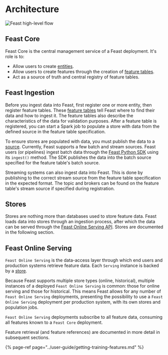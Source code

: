 # Architecture

![Feast high-level flow](https://lucid.app/publicSegments/view/04341727-9efb-4433-8e7d-ed7588a3d594/image.png)

## **Feast Core**

Feast Core is the central management service of a Feast deployment. It's role is to:

* Allow users to create [entities](entities.md).
* Allow users to create features through the creation of [feature tables](feature-tables.md).
* Act as a source of truth and central registry of feature tables.

## **Feast Ingestion**

Before you ingest data into Feast, first register one or more entity, then register feature tables. These [feature tables](feature-tables.md) tell Feast where to find their data and how to ingest it. The feature tables also describe the characteristics of the data for validation purposes. After a feature table is registered, you can start a Spark job to populate a store with data from the defined source in the feature table specification.

To ensure stores are populated with data, you must publish the data to a [source](sources.md). Currently, Feast supports a few batch and stream sources. Feast users \(or pipelines\) ingest batch data through the [Feast Python SDK](../getting-started/connect-to-feast/python-sdk.md) using its `ingest()` method. The SDK publishes the data into the batch source specified for the feature table's batch source.

Streaming systems can also ingest data into Feast. This is done by publishing to the correct stream source from the feature table specification in the expected format. The topic and brokers can be found on the feature table's stream source if specified during registration.

## **Stores**

Stores are nothing more than databases used to store feature data. Feast loads data into stores through an ingestion process, after which the data can be served through the [Feast Online Serving API](https://api.docs.feast.dev/grpc/feast.serving.pb.html). Stores are documented in the following section.

## **Feast Online Serving**

`Feast Online Serving` is the data-access layer through which end users and production systems retrieve feature data. Each `Serving` instance is backed by a [store](architecture.md).

Because Feast supports multiple store types \(online, historical\), multiple instances of a deployed `Feast Online Serving` is common: those for online serving and those for historical. This means Feast allows for any number of `Feast Online Serving` deployments, presenting the possibility to use a `Feast Online Serving` deployment per production system, with its own stores and population jobs.

`Feast Online Serving` deployments subscribe to all feature data, consuming all features known to a `Feast Core` deployment.

Feature retrieval \(and feature references\) are documented in more detail in subsequent sections.

{% page-ref page="../user-guide/getting-training-features.md" %}

